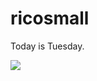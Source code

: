 # ricosmall

Today is Tuesday.

<img src="https://github-readme-stats.vercel.app/api?username=ricosmall&show_icons=true" />
